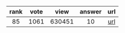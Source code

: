 
| rank | vote | view | answer | url |
|:-:|:-:|:-:|:-:|:-:|
|85|1061|630451|10| [url](http://stackoverflow.com/questions/1747817/create-a-dictionary-with-list-comprehension-in-python) |
